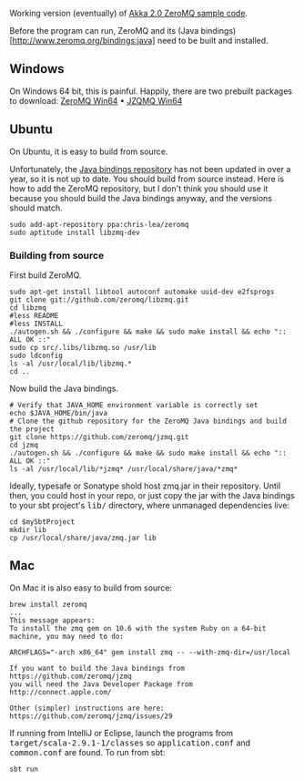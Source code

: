 Working version (eventually) of [Akka 2.0 ZeroMQ sample code](http://doc.akka.io/docs/akka/2.0/scala/zeromq.html).

Before the program can run, ZeroMQ and its (Java bindings)[http://www.zeromq.org/bindings:java] need to be built and installed. 

## Windows
On Windows 64 bit, this is painful. Happily, there are two prebuilt packages to download:
[ZeroMQ Win64](http://miru.hk/archive/ZeroMQ-2.1.10-win64.exe) &bull;
[JZQMQ Win64](http://miru.hk/archive/JZMQ-2.1.10-win64.exe)

## Ubuntu
On Ubuntu, it is easy to build from source.

Unfortunately, the [Java bindings repository](https://launchpad.net/~tuomjarv/+archive/jzmq) has not been updated in over a year, so it is not up to date.
You should build from source instead.
Here is how to add the ZeroMQ repository, but I don't think you should use it because you should build the Java bindings anyway, and the versions should match.

````
sudo add-apt-repository ppa:chris-lea/zeromq
sudo aptitude install libzmq-dev
````

### Building from source
First build ZeroMQ.

````
sudo apt-get install libtool autoconf automake uuid-dev e2fsprogs
git clone git://github.com/zeromq/libzmq.git
cd libzmq
#less README
#less INSTALL
./autogen.sh && ./configure && make && sudo make install && echo ":: ALL OK ::"
sudo cp src/.libs/libzmq.so /usr/lib
sudo ldconfig
ls -al /usr/local/lib/libzmq.*
cd ..
````

Now build the Java bindings.

````
# Verify that JAVA_HOME environment variable is correctly set
echo $JAVA_HOME/bin/java
# Clone the github repository for the ZeroMQ Java bindings and build the project
git clone https://github.com/zeromq/jzmq.git
cd jzmq
./autogen.sh && ./configure && make && sudo make install && echo ":: ALL OK ::"
ls -al /usr/local/lib/*jzmq* /usr/local/share/java/*zmq*
````

Ideally, typesafe or Sonatype shold host zmq.jar in their repository. Until then, you could host in your repo, or 
just copy the jar with the Java bindings to your sbt project's <tt>lib/</tt> directory, where unmanaged dependencies live:

````
cd $mySbtProject
mkdir lib
cp /usr/local/share/java/zmq.jar lib
````

## Mac
On Mac it is also easy to build from source:

````
brew install zeromq
...
This message appears:
To install the zmq gem on 10.6 with the system Ruby on a 64-bit machine, you may need to do:

ARCHFLAGS="-arch x86_64" gem install zmq -- --with-zmq-dir=/usr/local

If you want to build the Java bindings from https://github.com/zeromq/jzmq
you will need the Java Developer Package from http://connect.apple.com/

Other (simpler) instructions are here: https://github.com/zeromq/jzmq/issues/29
````

If running from IntelliJ or Eclipse, launch the programs from <tt>target/scala-2.9.1-1/classes</tt> so <tt>application.conf</tt> and <tt>common.conf</tt> are found.
To run from sbt:

````
sbt run
````
